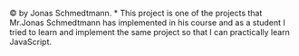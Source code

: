 © by Jonas Schmedtmann. * This project is one of the projects that Mr.Jonas Schmedtmann has implemented in his course and as a student I tried to learn and implement the same project so that I can practically learn JavaScript.
